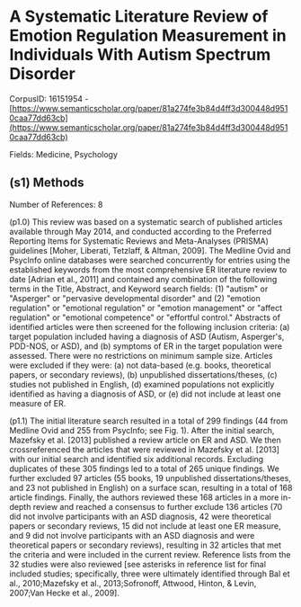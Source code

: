 # A Systematic Literature Review of Emotion Regulation Measurement in Individuals With Autism Spectrum Disorder

CorpusID: 16151954 - [https://www.semanticscholar.org/paper/81a274fe3b84d4ff3d300448d9510caa77dd63cb](https://www.semanticscholar.org/paper/81a274fe3b84d4ff3d300448d9510caa77dd63cb)

Fields: Medicine, Psychology

## (s1) Methods
Number of References: 8

(p1.0) This review was based on a systematic search of published articles available through May 2014, and conducted according to the Preferred Reporting Items for Systematic Reviews and Meta-Analyses (PRISMA) guidelines [Moher, Liberati, Tetzlaff, & Altman, 2009]. The Medline Ovid and PsycInfo online databases were searched concurrently for entries using the established keywords from the most comprehensive ER literature review to date [Adrian et al., 2011] and contained any combination of the following terms in the Title, Abstract, and Keyword search fields: (1) "autism" or "Asperger" or "pervasive developmental disorder" and (2) "emotion regulation" or "emotional regulation" or "emotion management" or "affect regulation" or "emotional competence" or "effortful control." Abstracts of identified articles were then screened for the following inclusion criteria: (a) target population included having a diagnosis of ASD (Autism, Asperger's, PDD-NOS, or ASD), and (b) symptoms of ER in the target population were assessed. There were no restrictions on minimum sample size. Articles were excluded if they were: (a) not data-based (e.g. books, theoretical papers, or secondary reviews), (b) unpublished dissertations/theses, (c) studies not published in English, (d) examined populations not explicitly identified as having a diagnosis of ASD, or (e) did not include at least one measure of ER.

(p1.1) The initial literature search resulted in a total of 299 findings (44 from Medline Ovid and 255 from PsycInfo; see Fig. 1). After the initial search, Mazefsky et al. [2013] published a review article on ER and ASD. We then crossreferenced the articles that were reviewed in Mazefsky et al. [2013] with our initial search and identified six additional records. Excluding duplicates of these 305 findings led to a total of 265 unique findings. We further excluded 97 articles (55 books, 19 unpublished dissertations/theses, and 23 not published in English) on a surface scan, resulting in a total of 168 article findings. Finally, the authors reviewed these 168 articles in a more in-depth review and reached a consensus to further exclude 136 articles (70 did not involve participants with an ASD diagnosis, 42 were theoretical papers or secondary reviews, 15 did not include at least one ER measure, and 9 did not involve participants with an ASD diagnosis and were theoretical papers or secondary reviews), resulting in 32 articles that met the criteria and were included in the current review. Reference lists from the 32 studies were also reviewed [see asterisks in reference list for final included studies; specifically, three were ultimately identified through Bal et al., 2010;Mazefsky et al., 2013;Sofronoff, Attwood, Hinton, & Levin, 2007;Van Hecke et al., 2009].
